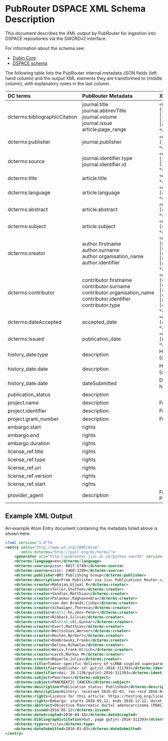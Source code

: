 # PubRouter DSPACE XML Schema Description

This document describes the XML output by PubRouter for ingestion into DSPACE repositories via the SWORDv2 interface. 
 
For information about the schema see:

* [Dubin Core](http://dublincore.org/documents/dcmi-terms/)
* [DSPACE schema](https://wiki.duraspace.org/display/DSDOC4x/Metadata+and+Bitstream+Format+Registries)

The following table lists the PubRouter internal metadata JSON fields (left hand column) and the output XML elements they are transformed to (middle column), with explanatory notes in the last column.

| DC terms | PubRouter Metadata | XML Template |
|:-----------------------------|:-------------------------|:------------------------------------------------------------|
| dcterms:bibliographicCitation | journal.title <br> journal.abbrevTitle <br> journal.volume <br> journal.issue <br> article.page_range <br>  | `<dcterms:bibliographicCitation> [journal.title], volume [journal.volume], issue [journal.issue], page [article.page_range] </dcterms:bibliographicCitation>` |
| dcterms:publisher | journal.publisher | `<dcterms:publisher> [journal.publisher] </dcterms:publisher>` |
| dcterms:source | journal.identifier.type <br> journal.identifier.id  | `<dcterms:source> [journal.identifier.type]: [journal.identifier.id] </dcterms:source>` |
| dcterms:title | article.title | `<dcterms:title> [article.title] </dcterms:title>` |
| dcterms:language | article.language | `<dcterms:language> [article.language] </dcterms:language>` |
| dcterms:abstract | article.abstract | `<dcterms:abstract> [article.abstract] </dcterms:abstract>` |
| dcterms:subject |  article.subject | `<dcterms:subject> [article.subject] </dcterms:subject>` |
| dcterms:creator | author.firstname <br> author.surname <br> author.organisation_name <br> author.identifier | `<dcterms:creator> [author.surname], [author.firstname]; [author.identifier.type]: [author.identifier.id]; [author.organisation_name] </dcterms:creator>` |
| dcterms:contributor | contributor.firstname <br> contributor.surname <br> contributor.organisation_name <br> contributor.identifier <br> contributor.type | `<dcterms:contributor> [contributor.type]: [contributor.surname], [contributor.firstname]; [contributor.identifier.type]: [contributor.identifier.id]; [contributor.organisation_name] </dcterms:creator>`  |
| dcterms:dateAccepted | accepted_date | `<dcterms:dateAccepted> [accepted_date] </dcterms:dateAccepted>` |
| dcterms:issued | publication_date | `<dcterms:issued> [publication_date] </dcterms:issued>` |
| history_date.type | description | History: {type} {date}, {type} {date}, ...' |
| history_date.date | description | History: {type} {date}, {type} {date}, ...' |
| history_date.date | dateSubmitted | Dspace uses dateSubmitted when history_date.type=="received"  |
| publication_status | description |  |
| project.name  | description | Funding information |
| project.identifier | description | Funding information |
| project.grant_number | description | Funding information |
| embargo.start | rights |  |
| embargo.end | rights |  |
| embargo.duration | rights |  |
| license_ref.title | rights |  |
| license_ref.type | rights |  |
| license_ref.url | rights |  |
| license_ref.version | rights |  |
| license_ref.start | rights |  |
| provider_agent | description | From  {provider_agent} via Jisc Publications Router.' |

## Example XML Output

An example Atom Entry document containing the metadata listed above is shown here

```xml
<?xml version="1.0"?>
<entry xmlns="http://www.w3.org/2005/Atom" 
	   xmlns:dcterms="http://purl.org/dc/terms/">
	<generator uri="http://pubrouter.jisc.ac.uk/python-sword2" version="0.2"/>
	<dcterms:language>en</dcterms:language>
	<dcterms:source>pissn: 0017-5749</dcterms:source>
	<dcterms:source>eissn: 1468-3288</dcterms:source>
	<dcterms:publisher>BMJ Publishing Group</dcterms:publisher>
	<dcterms:description>From Publisher via Jisc Publications Router.</dcterms:description>
	<dcterms:creator>Mahajan,Ujjwal M</dcterms:creator>
	<dcterms:creator>Teller,Steffen</dcterms:creator>
	<dcterms:creator>Sendler,Matthias</dcterms:creator>
	<dcterms:creator>Palankar,Raghavendra</dcterms:creator>
	<dcterms:creator>van den Brandt,Cindy</dcterms:creator>
	<dcterms:creator>Schwaiger,Theresa</dcterms:creator>
	<dcterms:creator>K&#252;hn,Jens-Peter</dcterms:creator>
	<dcterms:creator>Ribback,Silvia</dcterms:creator>
	<dcterms:creator>Gl&#246;ckl,Gunnar</dcterms:creator>
	<dcterms:creator>Evert,Matthias</dcterms:creator>
	<dcterms:creator>Weitschies,Werner</dcterms:creator>
	<dcterms:creator>Hosten,Norbert</dcterms:creator>
	<dcterms:creator>Dombrowski,Frank</dcterms:creator>
	<dcterms:creator>Delcea,Mihaela</dcterms:creator>
	<dcterms:creator>Weiss,Frank-Ulrich</dcterms:creator>
	<dcterms:creator>Lerch,Markus M</dcterms:creator>
	<dcterms:creator>Mayerle,Julia</dcterms:creator>
	<dcterms:title>Tumour-specific delivery of siRNA-coupled superparamagnetic iron oxide nanoparticles, targeted against PLK1, stops progression of pancreatic cancer</dcterms:title>
	<dcterms:identifier>publisher-id: gutjnl-2016-311393</dcterms:identifier>
	<dcterms:identifier>doi: 10.1136/gutjnl-2016-311393</dcterms:identifier>
	<dcterms:subject>Pancreas</dcterms:subject>
	<dcterms:subject>PANCREATIC CANCER</dcterms:subject>
	<dcterms:description>Publication status: Published</dcterms:description>
	<dcterms:description>History: received 2016-01-03, rev-recd 2016-04-01, accepted 2016-04-18, ppub 2016-05, epub 2016-05-12</dcterms:description>
	<dcterms:rights>Licence for this article: https://testing.org/licenses/by/4.0/ uat lic 3 License uat testing</dcterms:rights>
	<dcterms:rights>Embargo: starts 2016-05-12, ends 2016-12-12, duration 7 months from publication.</dcterms:rights>
	<dcterms:abstract>Objective Pancreatic ductal adenocarcinoma (PDAC) is one of the most aggressive malignancies and is projected to be the second leading cause of cancer-related death by 2030.</dcterms:abstract>
	<dcterms:issued>2016-05-12</dcterms:issued>
	<dcterms:dateAccepted>2016-04-18</dcterms:dateAccepted>
	<dcterms:bibliographicCitation>Gut, page gutjnl-2016-311393</dcterms:bibliographicCitation>
	<dcterms:type>article</dcterms:type>
	<dcterms:dateSubmitted>2016-01-03</dcterms:dateSubmitted>
</entry>
```
